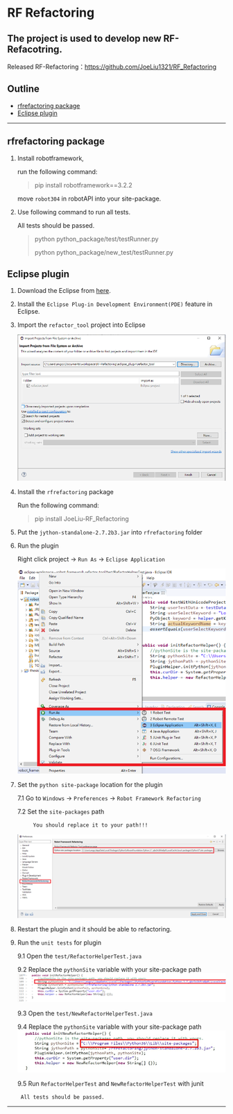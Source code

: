 # RF Refactoring

## The project is used to develop new RF-Refacotring.

Released RF-Refactoring：https://github.com/JoeLiu1321/RF_Refactoring

## Outline

* [rfrefactoring package](#rfrefactoring-package)
* [Eclipse plugin](#eclipse-plugin)
---
## rfrefactoring package
1. Install robotframework,

    run the following command:
    > pip install robotframework==3.2.2

    move `robot304` in robotAPI into your site-package.

2. Use following command to run all tests.

    All tests should be passed.
    > python python_package/test/testRunner.py
    > 
    > python python_package/new_test/testRunner.py

## Eclipse plugin
1. Download the Eclipse from [here](https://www.eclipse.org/downloads/).

2. Install the `Eclipse Plug-in Development Environment(PDE)` feature in Eclipse.

3. Import the `refactor_tool` project into Eclipse

    ![Import project](picture/import_plugin_project.PNG)

4. Install the `rfrefactoring` package

    Run the following command:
    > pip install JoeLiu-RF_Refactoring

5. Put the `jython-standalone-2.7.2b3.jar` into `rfrefactoring` folder 

6. Run the plugin

    Right click project -> `Run As` -> `Eclipse Application `

    ![run plugin](/picture/run_plugin.png)

7. Set the `python site-package` location for the plugin

    7.1 Go to `Windows` -> `Preferences` -> `Robot Framework Refactoring`

    7.2 Set the `site-packages` path
    
            You should replace it to your path!!!

    ![](/picture/set_site_package_location.PNG)

8. Restart the plugin and it should be able to refactoring.

9. Run the `unit tests` for plugin

    9.1 Open the `test/RefactorHelperTest.java`

    9.2 Replace the `pythonSite` variable with your site-package path
    ![](/picture/replace_site_package_path_in_test.png)
    
    9.3 Open the `test/NewRefactorHelperTest.java`
    
    9.4 Replace the `pythonSite` variable with your site-package path
    ![](/picture/replace_site_package_path_in_new_test.png)

    9.5 Run `RefactorHelperTest` and `NewRefactorHelperTest` with junit

        All tests should be passed.
---
